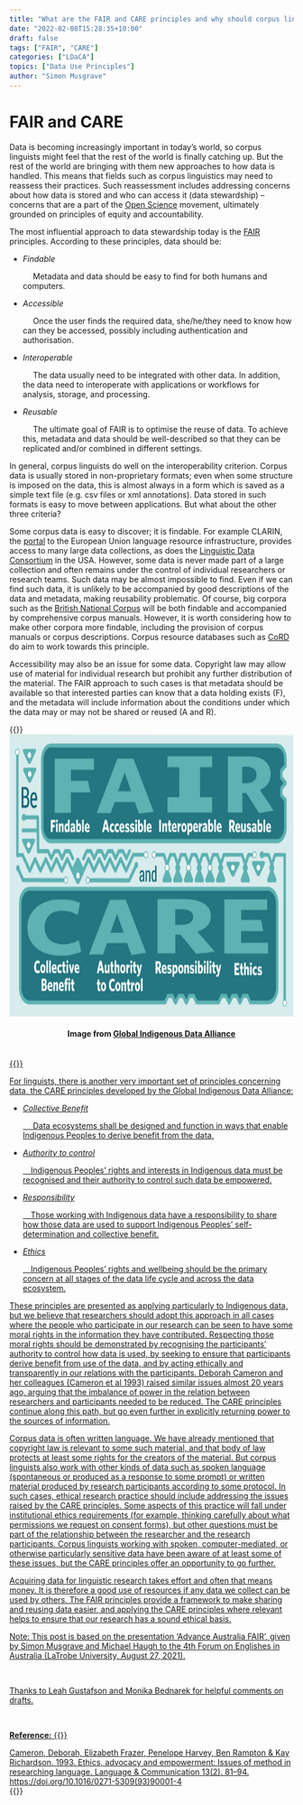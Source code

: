 ```yaml
---
title: "What are the FAIR and CARE principles and why should corpus linguists know about them?"
date: "2022-02-08T15:28:35+10:00"
draft: false
tags: ["FAIR", "CARE"]
categories: ["LDaCA"]
topics: ["Data Use Principles"]
author: "Simon Musgrave"
---
```


# FAIR and CARE

Data is becoming increasingly important in today’s world, so corpus linguists might feel that the rest of the world is finally catching up. But the rest of the world are bringing with them new approaches to how data is handled. This means that fields such as corpus linguistics may need to reassess their practices. Such reassessment includes addressing concerns about how data is stored and who can access it (data stewardship) – concerns that are a part of the [Open Science](https://en.wikipedia.org/wiki/Open_science) movement, ultimately grounded on principles of equity and accountability.

The most influential approach to data stewardship today is the [FAIR](https://www.go-fair.org/) principles.
According to these principles, data should be:

- _Findable_

  &emsp; Metadata and data should be easy to find for both humans and computers.

- _Accessible_

  &emsp; Once the user finds the required data, she/he/they need to know how can they be accessed, possibly including authentication and authorisation.

- _Interoperable_

  &emsp; The data usually need to be integrated with other data. In addition, the data need to interoperate with applications or workflows for analysis, storage, and processing.

- _Reusable_

  &emsp; The ultimate goal of FAIR is to optimise the reuse of data. To achieve this, metadata and data should be well-described so that they can be replicated and/or combined in different settings.

In general, corpus linguists do well on the interoperability criterion. Corpus data is usually stored in non-proprietary formats; even when some structure is imposed on the data, this is almost always in a form which is saved as a simple text file (e.g. csv files or xml annotations). Data stored in such formats is easy to move between applications. But what about the other three criteria?

Some corpus data is easy to discover; it is findable. For example CLARIN, the [portal](https://www.clarin.eu/content/data) to the European Union language resource infrastructure, provides access to many large data collections, as does the [Linguistic Data Consortium](https://www.ldc.upenn.edu/) in the USA. However, some data is never made part of a large collection and often remains under the control of individual researchers or research teams. Such data may be almost impossible to find. Even if we can find such data, it is unlikely to be accompanied by good descriptions of the data and metadata, making reusability problematic. Of course, big corpora such as the [British National Corpus](http://www.natcorp.ox.ac.uk/) will be both findable and accompanied by comprehensive corpus manuals. However, it is worth considering how to make other corpora more findable, including the provision of corpus manuals or corpus descriptions. Corpus resource databases such as [CoRD](https://varieng.helsinki.fi/CoRD/) do aim to work towards this principle.

Accessibility may also be an issue for some data. Copyright law may allow use of material for individual research but prohibit any further distribution of the material. The FAIR approach to such cases is that metadata should be available so that interested parties can know that a data holding exists (F), and the metadata will include information about the conditions under which the data may or may not be shared or reused (A and R).

{{<raw>}}
<br />
<img src="fair-care.png" title="FAIR and CARE principles" height="500" class="center_image" />

<div style="text-align: center;"><h4>Image from <a href="https://www.gida-global.org/" target="_blank">Global Indigenous Data Alliance</h4></div>
<br />
{{</raw>}}

For linguists, there is another very important set of principles concerning data, the CARE principles developed by the Global Indigenous Data Alliance:

- _Collective Benefit_

  &emsp; Data ecosystems shall be designed and function in ways that enable Indigenous Peoples to derive benefit from the data.

- _Authority to control_

  &emsp;Indigenous Peoples’ rights and interests in Indigenous data must be recognised and their authority to control such data be empowered.

- _Responsibility_

  &emsp;Those working with Indigenous data have a responsibility to share how those data are used to support Indigenous Peoples’ self-determination and collective benefit.

- _Ethics_

  &emsp;Indigenous Peoples’ rights and wellbeing should be the primary concern at all stages of the data life cycle and across the data ecosystem.

These principles are presented as applying particularly to Indigenous data, but we believe that researchers should adopt this approach in all cases where the people who participate in our research can be seen to have some moral rights in the information they have contributed. Respecting those moral rights should be demonstrated by recognising the participants’ authority to control how data is used, by seeking to ensure that participants derive benefit from use of the data, and by acting ethically and transparently in our relations with the participants. Deborah Cameron and her colleagues (Cameron et al 1993) raised similar issues almost 20 years ago, arguing that the imbalance of power in the relation between researchers and participants needed to be reduced. The CARE principles continue along this path, but go even further in explicitly returning power to the sources of information.

Corpus data is often written language. We have already mentioned that copyright law is relevant to some such material, and that body of law protects at least some rights for the creators of the material. But corpus linguists also work with other kinds of data such as spoken language (spontaneous or produced as a response to some prompt) or written material produced by research participants according to some protocol. In such cases, ethical research practice should include addressing the issues raised by the CARE principles. Some aspects of this practice will fall under institutional ethics requirements (for example, thinking carefully about what permissions we request on consent forms), but other questions must be part of the relationship between the researcher and the research participants. Corpus linguists working with spoken, computer-mediated, or otherwise particularly sensitive data have been aware of at least some of these issues, but the CARE principles offer an opportunity to go further.

Acquiring data for linguistic research takes effort and often that means money. It is therefore a good use of resources if any data we collect can be used by others. The FAIR principles provide a framework to make sharing and reusing data easier, and applying the CARE principles where relevant helps to ensure that our research has a sound ethical basis.

Note: This post is based on the presentation ‘Advance Australia FAIR’, given by Simon Musgrave and Michael Haugh to the 4th Forum on Englishes in Australia (LaTrobe University, August 27, 2021).

<br />

Thanks to Leah Gustafson and Monika Bednarek for helpful comments on drafts.

<br />

**Reference:**
{{<raw>}}
<br />

<div class="reference">Cameron, Deborah, Elizabeth Frazer, Penelope Harvey, Ben Rampton & Kay Richardson. 1993. Ethics, advocacy and empowerment: Issues of method in researching language. Language & Communication 13(2). 81–94. <a href="https://doi.org/10.1016/0271-5309(93)90001-4" target="_blank">https://doi.org/10.1016/0271-5309(93)90001-4</a></div>
{{</raw>}}
